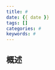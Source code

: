 ```yaml
---
title: # 
date: {{ date }}
tags: []
categories: # 
keywords: #
---
```

## 概述
>


<!-- more -->
<!-- 这是　　缩进-->
## 





<!-- <iframe frameborder="no" border="0" marginwidth="0" marginheight="0" width=100% height=86 src="//music.163.com/outchain/player?type=2&id=songid&auto=1&height=66"></iframe> -->